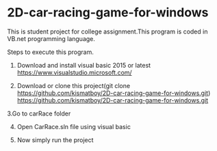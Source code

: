 # 2D-car-racing-game-for-windows


This is student project for college assignment.This program is coded in VB.net programming language.

Steps to execute this program.

1. Download and install visual basic 2015 or latest
https://www.visualstudio.microsoft.com/

2. Download or clone this project(git clone https://github.com/kismatboy/2D-car-racing-game-for-windows.git)
https://github.com/kismatboy/2D-car-racing-game-for-windows.git

3.Go to carRace folder

4. Open CarRace.sln file using visual basic

5. Now simply run the project

